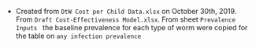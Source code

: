 

- Created from `DtW Cost per Child Data.xlsx` on October 30th, 2019. From `Draft Cost-Effectiveness Model.xlsx`. From sheet `Prevalence Inputs ` the baseline prevalence for each type of worm were copied for the table on `any infection prevalence`
